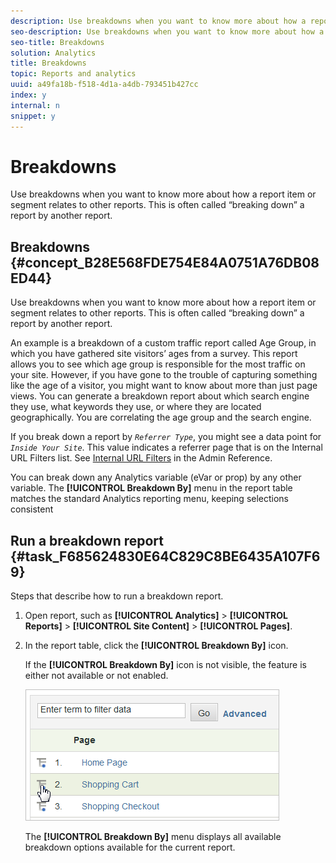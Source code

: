 ```yaml
---
description: Use breakdowns when you want to know more about how a report item or segment relates to other reports. This is often called “breaking down” a report by another report.
seo-description: Use breakdowns when you want to know more about how a report item or segment relates to other reports. This is often called “breaking down” a report by another report.
seo-title: Breakdowns
solution: Analytics
title: Breakdowns
topic: Reports and analytics
uuid: a49fa18b-f518-4d1a-a4db-793451b427cc
index: y
internal: n
snippet: y
---
```


# Breakdowns

Use breakdowns when you want to know more about how a report item or segment relates to other reports. This is often called “breaking down” a report by another report.

## Breakdowns {#concept_B28E568FDE754E84A0751A76DB08ED44}

Use breakdowns when you want to know more about how a report item or segment relates to other reports. This is often called “breaking down” a report by another report. 

An example is a breakdown of a custom traffic report called Age Group, in which you have gathered site visitors’ ages from a survey. This report allows you to see which age group is responsible for the most traffic on your site. However, if you have gone to the trouble of capturing something like the age of a visitor, you might want to know about more than just page views. You can generate a breakdown report about which search engine they use, what keywords they use, or where they are located geographically. You are correlating the age group and the search engine.

If you break down a report by *`Referrer Type`*, you might see a data point for *`Inside Your Site`*. This value indicates a referrer page that is on the Internal URL Filters list. See [Internal URL Filters](http://marketing.adobe.com/resources/help/en_US/reference/index.html?f=internal_URL_filter) in the Admin Reference.

You can break down any Analytics variable (eVar or prop) by any other variable. The **[!UICONTROL Breakdown By]** menu in the report table matches the standard Analytics reporting menu, keeping selections consistent 

## Run a breakdown report {#task_F685624830E64C829C8BE6435A107F69}

Steps that describe how to run a breakdown report.

<!-- 

t_reports_breakdown.xml

 -->

1. Open report, such as **[!UICONTROL Analytics]** > **[!UICONTROL Reports]** > **[!UICONTROL Site Content]** > **[!UICONTROL Pages]**.
1. In the report table, click the **[!UICONTROL Breakdown By]** icon.

   If the **[!UICONTROL Breakdown By]** icon is not visible, the feature is either not available or not enabled.

   ![](assets/breakdown.png)

   The **[!UICONTROL Breakdown By]** menu displays all available breakdown options available for the current report. 
